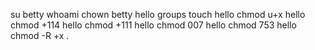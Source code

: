 su betty
whoami
chown betty hello
groups
touch hello
chmod u+x hello
chmod +114 hello
chmod +111 hello
chmod 007 hello
chmod 753 hello
chmod -R +x .
